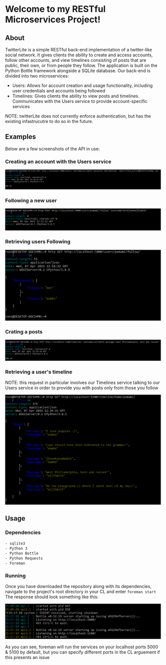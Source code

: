 # Welcome to my RESTful Microservices Project!

## About

TwitterLite is a simple RESTful back-end implementation of a twitter-like social network.
It gives clients the ability to create and access accounts, follow other accounts, and view timelines consisting of posts that are public, their own, or from people they follow.
The application is built on the Python Bottle framework alongside a SQLite database. Our back-end is divided into two microservices:

- Users: Allows for account creation and usage functionality, including user credentials and accounts being followed
- Timelines: Gives clients the ability to view posts and timelines. Communicates with the Users service to provide account-specific services

NOTE: twitterLite does not currently enforce authentication, but has the existing infastrucutre to do so in the future.

## Examples

Below are a few screenshots of the API in use:

### Creating an account with the Users service

![picture](Screenshots/create_user.PNG)

### Following a new user

![picture](Screenshots/Follow.PNG)

### Retrieving users Following

![picture](Screenshots/following.PNG)

### Crating a posts

![picture](Screenshots/Post.PNG)

### Retrieving a user's timeline

NOTE: this request in particular involves our Timelines service talking to our Users service in order to provide you with posts only from those you follow

![picture](Screenshots/Timeline.PNG)

## Usage

### Dependencies

    - sqlite3
    - Python 3
    - Python Bottle
    - Python Requests
    - Foreman

### Running

Once you have downloaded the repository along with its dependencies, navigate to the project's root directory in your CL and enter `foreman start`
The response should look something like this:

![picture](Screenshots/start.PNG)

As you can see, foreman will run the services on your localhost ports 5000 & 5100 by default, but you can specify different ports in the CL arguement if this presents an issue
